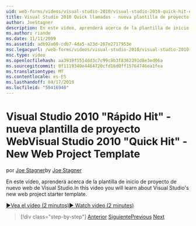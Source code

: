 ```yaml
---
uid: web-forms/videos/visual-studio-2010/visual-studio-2010-quick-hit-new-web-project-template
title: Visual Studio 2010 Quick llamadas - nueva plantilla de proyecto Web | Microsoft Docs
author: JoeStagner
description: En este vídeo, aprenderá acerca de la plantilla de inicio de proyecto de nuevo web de Visual Studio.
ms.author: riande
ms.date: 11/11/2009
ms.assetid: adb92a60-cdb7-4da5-a23d-267e2717953e
msc.legacyurl: /web-forms/videos/visual-studio-2010/visual-studio-2010-quick-hit-new-web-project-template
msc.type: video
ms.openlocfilehash: aa3939f5514dd3c7c99c9b3f8362291d8e3ed06a
ms.sourcegitcommit: 0f1119340e4464720cfd16d0ff15764746ea1fea
ms.translationtype: MT
ms.contentlocale: es-ES
ms.lasthandoff: 04/17/2019
ms.locfileid: "59416940"
---
```

# <a name="visual-studio-2010-quick-hit---new-web-project-template"></a><span data-ttu-id="5e0da-103">Visual Studio 2010 "Rápido Hit" - nueva plantilla de proyecto Web</span><span class="sxs-lookup"><span data-stu-id="5e0da-103">Visual Studio 2010 "Quick Hit" - New Web Project Template</span></span>

<span data-ttu-id="5e0da-104">por [Joe Stagner](https://github.com/JoeStagner)</span><span class="sxs-lookup"><span data-stu-id="5e0da-104">by [Joe Stagner](https://github.com/JoeStagner)</span></span>

<span data-ttu-id="5e0da-105">En este vídeo, aprenderá acerca de la plantilla de inicio de proyecto de nuevo web de Visual Studio.</span><span class="sxs-lookup"><span data-stu-id="5e0da-105">In this video you will learn about Visual Studio's new web project starter template.</span></span>

[<span data-ttu-id="5e0da-106">&#9654;Vea el vídeo (2 minutos)</span><span class="sxs-lookup"><span data-stu-id="5e0da-106">&#9654; Watch video (2 minutes)</span></span>](https://channel9.msdn.com/Blogs/ASP-NET-Site-Videos/visual-studio-2010-quick-hit-new-web-project-template)

> [!div class="step-by-step"]
> <span data-ttu-id="5e0da-107">[Anterior](visual-studio-2010-quick-hit-multi-monitor-support.md)
> [Siguiente](visual-studio-2010-quick-hit-new-multi-targeting.md)</span><span class="sxs-lookup"><span data-stu-id="5e0da-107">[Previous](visual-studio-2010-quick-hit-multi-monitor-support.md)
[Next](visual-studio-2010-quick-hit-new-multi-targeting.md)</span></span>
